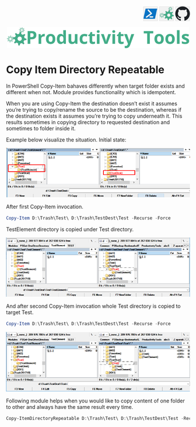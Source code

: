 <!--Category:Powershell--> 
 <p align="right">
    <a href="https://www.powershellgallery.com/packages/ProductivityTools.CopyItemDirectoryRepeatable/"><img src="Images/Header/Powershell_border_40px.png" /></a>
    <a href="http://productivitytools.tech/copy-itemdirectoryrepeatable/"><img src="Images/Header/ProductivityTools_green_40px_2.png" /><a> 
    <a href="https://github.com/pwujczyk/ProductivityTools.CopyItemDirectoryRepeatable"><img src="Images/Header/Github_border_40px.png" /></a>
</p>
<p align="center">
    <a href="http://productivitytools.tech/">
        <img src="Images/Header/LogoTitle_green_500px.png" />
    </a>
</p>

# Copy Item Directory Repeatable

In PowerShell Copy-Item bahaves differently when target folder exists and different when not. Module provides functionality which is idempotent.
<!--more-->

When you are using Copy-Item the destination doesn’t exist it assumes you’re trying to copy/rename the source to be the destination, whereas if the destination exists it assumes you’re trying to copy underneath it. This results sometimes in copying directory to requested destination and sometimes to folder inside it.

Example below visualize the situation. Initial state: 

![](Images/Copy1.png)

After first Copy-Item invocation.

```powershell
Copy-Item D:\Trash\Test\ D:\Trash\TestDest\Test -Recurse -Force
```

TestElement directory is copied under Test directory.

![](Images/Copy2.png)

And after second Copy-Item invocation whole Test directory is copied to target Test.

```powershell
Copy-Item D:\Trash\Test\ D:\Trash\TestDest\Test -Recurse -Force
```
<!--og-image-->
![](Images/Copy3.png)


Following module helps when you would like to copy content of one folder to other and always have the same result every time.

```powershell
Copy-ItemDirectoryRepeatable D:\Trash\Test\ D:\Trash\TestDest\Test -Recurse -Force
```
